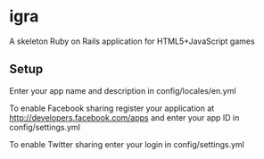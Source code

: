 igra
====

A skeleton Ruby on Rails application for HTML5+JavaScript games

Setup
-----

Enter your app name and description in config/locales/en.yml

To enable Facebook sharing register your application at http://developers.facebook.com/apps and enter your app ID in config/settings.yml

To enable Twitter sharing enter your login in config/settings.yml